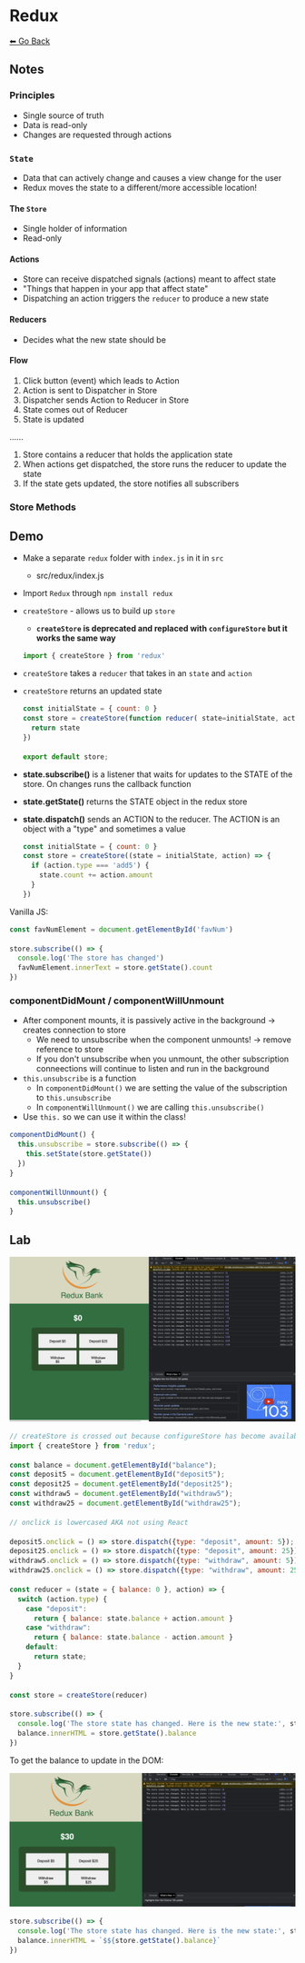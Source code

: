 # Redux
[⬅ Go Back](../week4.md)

## Notes

### Principles
  - Single source of truth
  - Data is read-only
  - Changes are requested through actions

### `State`
  - Data that can actively change and causes a view change for the user
  - Redux moves the state to a different/more accessible location!

#### The `Store`
  - Single holder of information
  - Read-only
  
#### Actions
  - Store can receive dispatched signals (actions) meant to affect state
  - "Things that happen in your app that affect state"
  - Dispatching an action triggers the `reducer` to produce a new state

#### Reducers
  - Decides what the new state should be

#### Flow
  1. Click button (event) which leads to Action
  2. Action is sent to Dispatcher in Store
  3. Dispatcher sends Action to Reducer in Store
  4. State comes out of Reducer
  5. State is updated 

......

  1. Store contains a reducer that holds the application state
  2. When actions get dispatched, the store runs the reducer to update the state
  3. If the state gets updated, the store notifies all subscribers

### Store Methods

## Demo
- Make a separate `redux` folder with `index.js` in it in `src`
  - src/redux/index.js
- Import `Redux` through `npm install redux`
- `createStore` - allows us to build up `store`
  - **`createStore` is deprecated and replaced with `configureStore` but it works the same way**
  ```Javascript
  import { createStore } from 'redux'
  ```
- `createStore` takes a `reducer` that takes in an `state` and `action`
- `createStore` returns an updated state

  ```Javascript
  const initialState = { count: 0 }
  const store = createStore(function reducer( state=initialState, action ) {
    return state
  })

  export default store;
  ```
- **state.subscribe()** is a listener that waits for updates to the STATE of the store. On changes runs the callback function

- **state.getState()** returns the STATE object in the redux store

- **state.dispatch()** sends an ACTION to the reducer. The ACTION is an object with a "type" and sometimes a value
  ```Javascript
  const initialState = { count: 0 }
  const store = createStore((state = initialState, action) => {
    if (action.type === 'add5') {
      state.count += action.amount
    }
  })
  ```

Vanilla JS:
```Javascript
const favNumElement = document.getElementById('favNum')

store.subscribe(() => {
  console.log('The store has changed')
  favNumElement.innerText = store.getState().count
})
```

### componentDidMount / componentWillUnmount
- After component mounts, it is passively active in the background -> creates connection to store
  - We need to unsubscribe when the component unmounts! -> remove reference to store
  - If you don't unsubscribe when you unmount, the other subscription conneections will continue to listen and run in the background
- `this.unsubscribe` is a function
  - In `componentDidMount()` we are setting the value of the subscription to `this.unsubscribe`
  - In `componentWillUnmount()` we are calling `this.unsubscribe()`
- Use `this.` so we can use it within the class!
```Javascript
componentDidMount() {
  this.unsubscribe = store.subscribe(() => {
    this.setState(store.getState())
  })
}

componentWillUnmount() {
  this.unsubscribe()
}
```

## Lab

![redux-bank](/images/redux-bank.png)

```Javascript
// createStore is crossed out because configureStore has become available from redux tool kit and has become recommended recently
import { createStore } from 'redux';

const balance = document.getElementById("balance");
const deposit5 = document.getElementById("deposit5");
const deposit25 = document.getElementById("deposit25");
const withdraw5 = document.getElementById("withdraw5");
const withdraw25 = document.getElementById("withdraw25");

// onclick is lowercased AKA not using React

deposit5.onclick = () => store.dispatch({type: "deposit", amount: 5});
deposit25.onclick = () => store.dispatch({type: "deposit", amount: 25});
withdraw5.onclick = () => store.dispatch({type: "withdraw", amount: 5});
withdraw25.onclick = () => store.dispatch({type: "withdraw", amount: 25});

const reducer = (state = { balance: 0 }, action) => {
  switch (action.type) {
    case "deposit":
      return { balance: state.balance + action.amount }
    case "withdraw": 
      return { balance: state.balance - action.amount }
    default: 
      return state;
  }
}

const store = createStore(reducer)

store.subscribe(() => {
  console.log('The store state has changed. Here is the new state:', store.getState())
  balance.innerHTML = store.getState().balance
})
```
To get the balance to update in the DOM:

![react-dom](/images/redux-bank-dom.png)
```Javascript
store.subscribe(() => {
  console.log('The store state has changed. Here is the new state:', store.getState())
  balance.innerHTML = `$${store.getState().balance}`
})
```